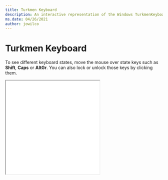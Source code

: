 ```yaml
---
title: Turkmen Keyboard
description: An interactive representation of the Windows TurkmenKeyboard. To see different keyboard states, click or move the mouse over the state keys.
ms.date: 04/26/2021
author: jowilco
---
```


# Turkmen Keyboard

To see different keyboard states, move the mouse over state keys such as **Shift**, **Caps** or **AltGr**. You can also lock or unlock those keys by clicking them.

<iframe src="kbdturme.html" height="300"></iframe>
